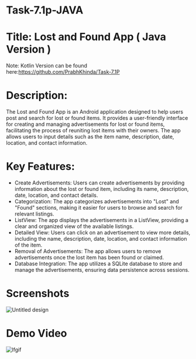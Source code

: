 # Task-7.1p-JAVA

# Title: Lost and Found App ( Java Version )

Note: Kotlin Version can be found here:https://github.com/PrabhKhinda/Task-7.1P

# Description:
The Lost and Found App is an Android application designed to help users post and search for lost or found items. It provides a user-friendly interface for creating and managing advertisements for lost or found items, facilitating the process of reuniting lost items with their owners. The app allows users to input details such as the item name, description, date, location, and contact information.

# Key Features:
- Create Advertisements: Users can create advertisements by providing information about the lost or found item, including its name, description, date, location, and contact details.
- Categorization: The app categorizes advertisements into "Lost" and "Found" sections, making it easier for users to browse and search for relevant listings.
- ListView: The app displays the advertisements in a ListView, providing a clear and organized view of the available listings.
- Detailed View: Users can click on an advertisement to view more details, including the name, description, date, location, and contact information of the item.
- Removal of Advertisements: The app allows users to remove advertisements once the lost item has been found or claimed.
- Database Integration: The app utilizes a SQLite database to store and manage the advertisements, ensuring data persistence across sessions.

# Screenshots
![Untitled design](https://github.com/PrabhKhinda/Task-7.1P/assets/133014455/f0edba9c-b3f3-46ed-98ee-cc8640fb0645)

# Demo Video

![lfgif](https://github.com/PrabhKhinda/Task-7.1P/assets/133014455/b3641fb5-3b22-4b56-8d73-3dca9c6b7145)

